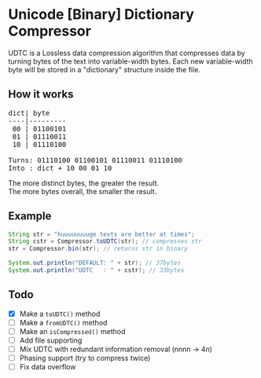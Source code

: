 # Unicode [Binary] Dictionary Compressor
UDTC is a Lossless data compression algorithm that compresses data by turning
bytes of the text into variable-width bytes.
Each new variable-width byte will be stored in a "dictionary" structure inside
the file.

## How it works
<pre>
dict| byte
----|---------
 00 | 01100101
 01 | 01110011
 10 | 01110100

Turns: 01110100 01100101 01110011 01110100
Into : dict + 10 00 01 10
</pre>

The more distinct bytes, the greater the result. <br>
The more bytes overall, the smaller the result. <br>

## Example
```java
String str = "huuuuuuuuge texts are better at times";
String cstr = Compressor.toUDTC(str); // compresses str
str = Compressor.bin(str); // returns str in binary

System.out.println("DEFAULT: " + str); // 37bytes
System.out.println("UDTC   : " + cstr); // 33bytes
```

## Todo
- [X] Make a ```toUDTC()``` method
- [ ] Make a ```fromUDTC()``` method
- [ ] Make an ```isCompressed()``` method
- [ ] Add file supporting
- [ ] Mix UDTC with redundant information removal (nnnn -> 4n)
- [ ] Phasing support (try to compress twice)
- [ ] Fix data overflow
